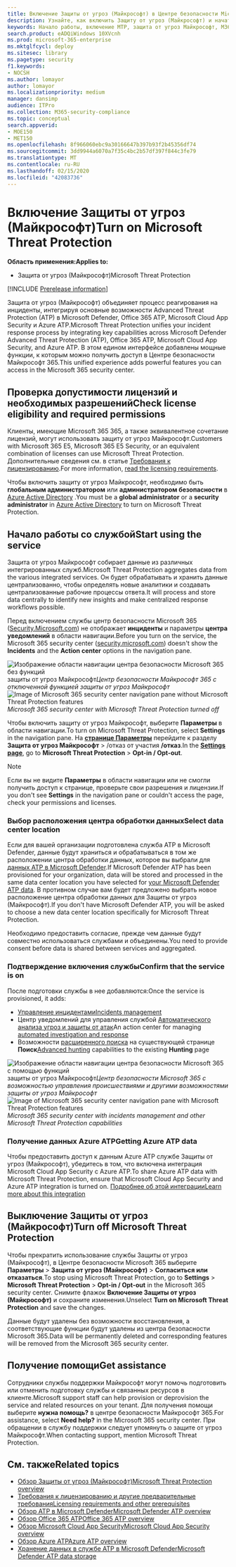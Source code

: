 ```yaml
---
title: Включение Защиты от угроз (Майкрософт) в Центре безопасности Microsoft 365
description: Узнайте, как включить Защиту от угроз (Майкрософт) и начать интеграцию инцидентов безопасности и реагирования на них.
keywords: Начало работы, включение MTP, защита от угроз Майкрософт, M365, безопасность, расположение данных, необходимые разрешения, права на лицензирование, страница параметров
search.product: eADQiWindows 10XVcnh
ms.prod: microsoft-365-enterprise
ms.mktglfcycl: deploy
ms.sitesec: library
ms.pagetype: security
f1.keywords:
- NOCSH
ms.author: lomayor
author: lomayor
ms.localizationpriority: medium
manager: dansimp
audience: ITPro
ms.collection: M365-security-compliance
ms.topic: conceptual
search.appverid:
- MOE150
- MET150
ms.openlocfilehash: 8f966060ebc9a30166647b397b93f2b45356df74
ms.sourcegitcommit: 3dd9944a6070a7f35c4bc2b57df397f844c3fe79
ms.translationtype: MT
ms.contentlocale: ru-RU
ms.lasthandoff: 02/15/2020
ms.locfileid: "42083736"
---
```

# <a name="turn-on-microsoft-threat-protection"></a><span data-ttu-id="99892-104">Включение Защиты от угроз (Майкрософт)</span><span class="sxs-lookup"><span data-stu-id="99892-104">Turn on Microsoft Threat Protection</span></span>

<span data-ttu-id="99892-105">**Область применения:**</span><span class="sxs-lookup"><span data-stu-id="99892-105">**Applies to:**</span></span>
- <span data-ttu-id="99892-106">Защита от угроз (Майкрософт)</span><span class="sxs-lookup"><span data-stu-id="99892-106">Microsoft Threat Protection</span></span>

[!INCLUDE [Prerelease information](../includes/prerelease.md)]

<span data-ttu-id="99892-107">Защита от угроз (Майкрософт) объединяет процесс реагирования на инциденты, интегрируя основные возможности Advanced Threat Protection (ATP) в Microsoft Defender, Office 365 ATP, Microsoft Cloud App Security и Azure ATP.</span><span class="sxs-lookup"><span data-stu-id="99892-107">Microsoft Threat Protection unifies your incident response process by integrating key capabilities across Microsoft Defender Advanced Threat Protection (ATP), Office 365 ATP, Microsoft Cloud App Security, and Azure ATP.</span></span> <span data-ttu-id="99892-108">В этом едином интерфейсе добавлены мощные функции, к которым можно получить доступ в Центре безопасности Майкрософт 365.</span><span class="sxs-lookup"><span data-stu-id="99892-108">This unified experience adds powerful features you can access in the Microsoft 365 security center.</span></span>

## <a name="check-license-eligibility-and-required-permissions"></a><span data-ttu-id="99892-109">Проверка допустимости лицензий и необходимых разрешений</span><span class="sxs-lookup"><span data-stu-id="99892-109">Check license eligibility and required permissions</span></span>
<span data-ttu-id="99892-110">Клиенты, имеющие Microsoft 365 365, а также эквивалентное сочетание лицензий, могут использовать защиту от угроз Майкрософт.</span><span class="sxs-lookup"><span data-stu-id="99892-110">Customers with Microsoft 365 E5, Microsoft 365 E5 Security, or an equivalent combination of licenses can use Microsoft Threat Protection.</span></span> <span data-ttu-id="99892-111">Дополнительные сведения см. в статье [Требования к лицензированию](prerequisites.md#licensing-requirements).</span><span class="sxs-lookup"><span data-stu-id="99892-111">For more information, [read the licensing requirements](prerequisites.md#licensing-requirements).</span></span>

<span data-ttu-id="99892-112">Чтобы включить защиту от угроз Майкрософт, необходимо быть **глобальным администратором** или **администратором безопасности** в [Azure Active Directory](https://docs.microsoft.com/azure/active-directory/users-groups-roles/directory-assign-admin-roles#available-roles) .</span><span class="sxs-lookup"><span data-stu-id="99892-112">You must be a **global administrator** or a **security administrator** in [Azure Active Directory](https://docs.microsoft.com/azure/active-directory/users-groups-roles/directory-assign-admin-roles#available-roles) to turn on Microsoft Threat Protection.</span></span>

## <a name="start-using-the-service"></a><span data-ttu-id="99892-113">Начало работы со службой</span><span class="sxs-lookup"><span data-stu-id="99892-113">Start using the service</span></span>
<span data-ttu-id="99892-114">Защита от угроз Майкрософт собирает данные из различных интегрированных служб.</span><span class="sxs-lookup"><span data-stu-id="99892-114">Microsoft Threat Protection aggregates data from the various integrated services.</span></span> <span data-ttu-id="99892-115">Он будет обрабатывать и хранить данные централизованно, чтобы определять новые аналитики и создавать централизованные рабочие процессы ответа.</span><span class="sxs-lookup"><span data-stu-id="99892-115">It will process and store data centrally to identify new insights and make centralized response workflows possible.</span></span>

<span data-ttu-id="99892-116">Перед включением службы центр безопасности Microsoft 365 ([Security.Microsoft.com](https://security.microsoft.com)) не отображает **инциденты** и параметры **центра уведомлений** в области навигации.</span><span class="sxs-lookup"><span data-stu-id="99892-116">Before you turn on the service, the Microsoft 365 security center ([security.microsoft.com](https://security.microsoft.com)) doesn't show the **Incidents** and the **Action center** options in the navigation pane.</span></span>

<span data-ttu-id="99892-117">![Изображение области навигации центра безопасности Microsoft 365 без функций](../../media/mtp-off.png)
защиты от угроз Майкрософт*Центр безопасности Майкрософт 365 с отключенной функцией защиты от угроз Майкрософт*</span><span class="sxs-lookup"><span data-stu-id="99892-117">![Image of Microsoft 365 security center navigation pane without Microsoft Threat Protection features](../../media/mtp-off.png)
*Microsoft 365 security center with Microsoft Threat Protection turned off*</span></span>

<span data-ttu-id="99892-118">Чтобы включить защиту от угроз Майкрософт, выберите **Параметры** в области навигации.</span><span class="sxs-lookup"><span data-stu-id="99892-118">To turn on Microsoft Threat Protection, select **Settings** in the navigation pane.</span></span> <span data-ttu-id="99892-119">На **[странице Параметры](https://security.microsoft.com/settings)** перейдите к разделу **Защита от угроз Майкрософт** > /отказ от участия **/отказ**.</span><span class="sxs-lookup"><span data-stu-id="99892-119">In the **[Settings page](https://security.microsoft.com/settings)**, go to **Microsoft Threat Protection** > **Opt-in / Opt-out**.</span></span>

>[!NOTE]
><span data-ttu-id="99892-120">Если вы не видите **Параметры** в области навигации или не смогли получить доступ к странице, проверьте свои разрешения и лицензии.</span><span class="sxs-lookup"><span data-stu-id="99892-120">If you don't see **Settings** in the navigation pane or couldn't access the page, check your permissions and licenses.</span></span>

### <a name="select-data-center-location"></a><span data-ttu-id="99892-121">Выбор расположения центра обработки данных</span><span class="sxs-lookup"><span data-stu-id="99892-121">Select data center location</span></span>
<span data-ttu-id="99892-122">Если для вашей организации подготовлена служба ATP в Microsoft Defender, данные будут храниться и обрабатываться в том же расположении центра обработки данных, которое вы выбрали для [данных ATP в Microsoft Defender](https://docs.microsoft.com/windows/security/threat-protection/microsoft-defender-atp/data-storage-privacy).</span><span class="sxs-lookup"><span data-stu-id="99892-122">If Microsoft Defender ATP has been provisioned for your organization, data will be stored and processed in the same data center location you have selected for [your Microsoft Defender ATP data](https://docs.microsoft.com/windows/security/threat-protection/microsoft-defender-atp/data-storage-privacy).</span></span> <span data-ttu-id="99892-123">В противном случае вам будет предложено выбрать новое расположение центра обработки данных для Защиты от угроз (Майкрософт).</span><span class="sxs-lookup"><span data-stu-id="99892-123">If you don't have Microsoft Defender ATP, you will be asked to choose a new data center location specifically for Microsoft Threat Protection.</span></span> 

<span data-ttu-id="99892-124">Необходимо предоставить согласие, прежде чем данные будут совместно использоваться службами и объединены.</span><span class="sxs-lookup"><span data-stu-id="99892-124">You need to provide consent before data is shared between services and aggregated.</span></span>

### <a name="confirm-that-the-service-is-on"></a><span data-ttu-id="99892-125">Подтверждение включения службы</span><span class="sxs-lookup"><span data-stu-id="99892-125">Confirm that the service is on</span></span>
<span data-ttu-id="99892-126">После подготовки службы в нее добавляются:</span><span class="sxs-lookup"><span data-stu-id="99892-126">Once the service is provisioned, it adds:</span></span>

- [<span data-ttu-id="99892-127">Управление инцидентами</span><span class="sxs-lookup"><span data-stu-id="99892-127">Incidents management</span></span>](incidents-overview.md)
- <span data-ttu-id="99892-128">Центр уведомлений для управления службой [Автоматического анализа угроз и защиты от атак](mtp-autoir.md)</span><span class="sxs-lookup"><span data-stu-id="99892-128">An action center for managing [automated investigation and response](mtp-autoir.md)</span></span>
- <span data-ttu-id="99892-129">Возможности [расширенного поиска](advanced-hunting-overview.md) на существующей странице **Поиск**</span><span class="sxs-lookup"><span data-stu-id="99892-129">[Advanced hunting](advanced-hunting-overview.md) capabilities to the existing **Hunting** page</span></span>

<span data-ttu-id="99892-130">![Изображение области навигации центра безопасности Microsoft 365 с помощью функций](../../media/mtp-on.png)
защиты от угроз Майкрософт*Центр безопасности Microsoft 365 с возможностью управления происшествиями и другими возможностями защиты от угроз Майкрософт*</span><span class="sxs-lookup"><span data-stu-id="99892-130">![Image of Microsoft 365 security center navigation pane with Microsoft Threat Protection features](../../media/mtp-on.png)
*Microsoft 365 security center with incidents management and other Microsoft Threat Protection capabilities*</span></span>

### <a name="getting-azure-atp-data"></a><span data-ttu-id="99892-131">Получение данных Azure ATP</span><span class="sxs-lookup"><span data-stu-id="99892-131">Getting Azure ATP data</span></span>
<span data-ttu-id="99892-132">Чтобы предоставить доступ к данным Azure ATP службе Защиты от угроз (Майкрософт), убедитесь в том, что включена интеграция Microsoft Cloud App Security с Azure ATP.</span><span class="sxs-lookup"><span data-stu-id="99892-132">To share Azure ATP data with Microsoft Threat Protection, ensure that Microsoft Cloud App Security and Azure ATP integration is turned on.</span></span> [<span data-ttu-id="99892-133">Подробнее об этой интеграции</span><span class="sxs-lookup"><span data-stu-id="99892-133">Learn more about this integration</span></span>](https://docs.microsoft.com/cloud-app-security/aatp-integration)


## <a name="turn-off-microsoft-threat-protection"></a><span data-ttu-id="99892-134">Выключение Защиты от угроз (Майкрософт)</span><span class="sxs-lookup"><span data-stu-id="99892-134">Turn off Microsoft Threat Protection</span></span>
<span data-ttu-id="99892-135">Чтобы прекратить использование службы Защиты от угроз (Майкрософт), в Центре безопасности Microsoft 365 выберите **Параметры** > **Защита от угроз (Майкрософт)** > **Согласиться или отказаться**.</span><span class="sxs-lookup"><span data-stu-id="99892-135">To stop using Microsoft Threat Protection, go to **Settings** > **Microsoft Threat Protection** > **Opt-in / Opt-out** in the Microsoft 365 security center.</span></span> <span data-ttu-id="99892-136">Снимите флажок **Включение Защиты от угроз (Майкрософт)** и сохраните изменения.</span><span class="sxs-lookup"><span data-stu-id="99892-136">Unselect **Turn on Microsoft Threat Protection** and save the changes.</span></span>

<span data-ttu-id="99892-137">Данные будут удалены без возможности восстановления, а соответствующие функции будут удалены из центра безопасности Microsoft 365.</span><span class="sxs-lookup"><span data-stu-id="99892-137">Data will be permanently deleted and corresponding features will be removed from the Microsoft 365 security center.</span></span>

## <a name="get-assistance"></a><span data-ttu-id="99892-138">Получение помощи</span><span class="sxs-lookup"><span data-stu-id="99892-138">Get assistance</span></span>

<span data-ttu-id="99892-139">Сотрудники службы поддержки Майкрософт могут помочь подготовить или отменить подготовку службы и связанных ресурсов в клиенте.</span><span class="sxs-lookup"><span data-stu-id="99892-139">Microsoft support staff can help provision or deprovision the service and related resources on your tenant.</span></span> <span data-ttu-id="99892-140">Для получения помощи выберите **нужна помощь?** в центре безопасности Майкрософт 365.</span><span class="sxs-lookup"><span data-stu-id="99892-140">For assistance, select **Need help?** in the Microsoft 365 security center.</span></span> <span data-ttu-id="99892-141">При обращении в службу поддержки следует упомянуть о защите от угроз Майкрософт.</span><span class="sxs-lookup"><span data-stu-id="99892-141">When contacting support, mention Microsoft Threat Protection.</span></span>

## <a name="related-topics"></a><span data-ttu-id="99892-142">См. также</span><span class="sxs-lookup"><span data-stu-id="99892-142">Related topics</span></span>

- [<span data-ttu-id="99892-143">Обзор Защиты от угроз (Майкрософт)</span><span class="sxs-lookup"><span data-stu-id="99892-143">Microsoft Threat Protection overview</span></span>](microsoft-threat-protection.md)
- [<span data-ttu-id="99892-144">Требования к лицензированию и другие предварительные требования</span><span class="sxs-lookup"><span data-stu-id="99892-144">Licensing requirements and other prerequisites</span></span>](prerequisites.md)
- [<span data-ttu-id="99892-145">Обзор ATP в Microsoft Defender</span><span class="sxs-lookup"><span data-stu-id="99892-145">Microsoft Defender ATP overview</span></span>](https://docs.microsoft.com/windows/security/threat-protection/microsoft-defender-atp/microsoft-defender-advanced-threat-protection)
- [<span data-ttu-id="99892-146">Обзор Office 365 ATP</span><span class="sxs-lookup"><span data-stu-id="99892-146">Office 365 ATP overview</span></span>](../office-365-security/office-365-atp.md)
- [<span data-ttu-id="99892-147">Обзор Microsoft Cloud App Security</span><span class="sxs-lookup"><span data-stu-id="99892-147">Microsoft Cloud App Security overview</span></span>](https://docs.microsoft.com/cloud-app-security/what-is-cloud-app-security)
- [<span data-ttu-id="99892-148">Обзор Azure ATP</span><span class="sxs-lookup"><span data-stu-id="99892-148">Azure ATP overview</span></span>](https://docs.microsoft.com/azure-advanced-threat-protection/what-is-atp)
- [<span data-ttu-id="99892-149">Хранение данных в службе ATP в Microsoft Defender</span><span class="sxs-lookup"><span data-stu-id="99892-149">Microsoft Defender ATP data storage</span></span>](https://docs.microsoft.com/windows/security/threat-protection/microsoft-defender-atp/data-storage-privacy)
